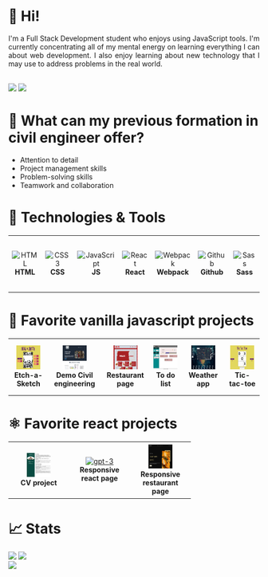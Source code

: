# 👋 Hi!

<div align="justify">
    I'm a Full Stack Development student who enjoys using JavaScript tools. I'm currently concentrating all of my mental energy on learning everything I can about web development. I also enjoy learning about new technology that I may use to address problems in the real world.
</div>

<br/><a href="https://www.linkedin.com/in/luistorresj"><img src="https://img.shields.io/badge/linkedin-%230077B5.svg?&style=for-the-badge&logo=linkedin&logoColor=white" height=25></a>
<a href="mailto:dvluistorres@gmail.com"><img src="https://img.shields.io/badge/Gmail-D14836?style=for-the-badge&logo=gmail&logoColor=white" height=25></a>

# 👷 What can my previous formation in civil engineer offer?

<ul align="justify">
  <li>Attention to detail</li>
  <li>Project management skills</li>
  <li>Problem-solving skills</li>
  <li>Teamwork and collaboration</li>
</ul>

# 🔧 Technologies & Tools

<table>
  <tr>
    <td align="center" height="108" width="108">
      <img
        src="https://www.svgrepo.com/show/303205/html-5-logo.svg"
        width="48"
        height="48"
        alt="HTML"
      />
      <br /><strong>HTML</strong>
    </td>
    <td align="center" height="108" width="108">
      <img
        src="https://www.svgrepo.com/show/452185/css-3.svg"
        width="48"
        height="48"
        alt="CSS3"
      />
      <br /><strong>CSS</strong>
    </td>
    <td align="center" height="108" width="108">
      <img
        src="https://www.svgrepo.com/show/452045/js.svg"
        width="48"
        height="48"
        alt="JavaScript"
      />
      <br /><strong>JS</strong>
    </td>
    <td align="center" height="108" width="108">
      <img
        src="https://cdn.jsdelivr.net/gh/devicons/devicon/icons/react/react-original.svg"
        width="48"
        height="48"
        alt="React"
      />
      <br /><strong>React</strong>
    </td>
    <td align="center" height="108" width="108">
      <img
        src="https://www.svgrepo.com/show/354552/webpack.svg"
        width="48"
        height="48"
        alt="Webpack"
      />
      <br /><strong>Webpack</strong>
    </td>
    <td align="center" height="108" width="108">
      <img
        src="https://www.svgrepo.com/show/503359/github.svg"
        width="48"
        height="48"
        alt="Github"
      />
      <br /><strong>Github</strong>
    </td>
    <td align="center" height="108" width="108">
      <img
        src="https://www.svgrepo.com/show/394408/sass.svg"
        width="48"
        height="48"
        alt="Sass"
      />
      <br /><strong>Sass</strong>
    </td>
  </tr>
</table>

# 🌟 Favorite vanilla javascript projects

<table>
  <tr>
    <td align="center" height="108" width="108">
      <a href="https://dvluistorres.github.io/Etch-A-Sketch/">
        <img
          src="images/Etch-a-Sketch.png"
          width="48"
          height="48"
          alt="Etch-a-sketch"
          object-fit= contain
        />
      </a>
      <br /><strong>Etch-a-Sketch</strong>
    </td>
    <td align="center" height="108" width="108">
      <a href="https://dvluistorres.github.io/Pagina-supervisiones/">
        <img
          src="images/Pagina-supervisiones.png"
          width="48"
          height="48"
          alt="Pagina supervisiones"
          object-fit= contain
        />
      </a>
      <br /><strong>Demo Civil engineering</strong>
    </td>
    <td align="center" height="108" width="108">
      <a href="https://dvluistorres.github.io/restaurant-page/">
        <img
          src="images/Pagina-restaurante.png"
          width="48"
          height="48"
          alt="Restaurant page"
          object-fit= contain
        />
      </a>
      <br /><strong>Restaurant page</strong>
    </td>
    <td align="center" height="108" width="108">
      <a href="https://dvluistorres.github.io/to-do-list/">
        <img
          src="images/to-do-list.png"
          width="48"
          height="48"
          alt="To do list"
          object-fit= contain
        />
      </a>
      <br /><strong>To do list</strong>
    </td>
        <td align="center" height="108" width="108">
      <a href="https://dvluistorres.github.io/weather-app/">
        <img
          src="images/Weather-app.png"
          width="48"
          height="48"
          alt="Weather app"
          object-fit= contain
        />
      </a>
      <br /><strong>Weather app</strong>
    </td>
    <td align="center" height="108" width="108">
      <a href="https://dvluistorres.github.io/tic-tac-toe/">
        <img
          src="images/tic-tac-toe.png"
          width="48"
          height="48"
          alt="Tic-tac-toe"
          object-fit= contain
        />
      </a>
      <br /><strong>Tic-tac-toe</strong>
    </td>
  </tr>
</table>

# ⚛️ Favorite react projects

<table>
  <tr>
    <td align="center" height="108" width="108">
      <a href="https://dvluistorres.github.io/cv-project/">
        <img
          src="images/my-cv.png"
          width="48"
          height="48"
          alt="My curriculum"
          object-fit= contain
        />
      </a>
      <br /><strong>CV project</strong>
    </td>
    <td align="center" height="108" width="108">
      <a href="https://dvluistorres.github.io/gpt-3/">
        <img
          src="images/ai.png"
          width="48"
          height="48"
          alt="gpt-3"
          object-fit= contain
        />
      </a>
      <br /><strong>Responsive react page</strong>
    </td>
    </td>
    <td align="center" height="108" width="108">
      <a href="https://dvluistorres.github.io/gericht-restaurant/">
        <img
          src="images/gericht-restaurant.png"
          width="48"
          height="48"
          alt="gericht-restaurant"
          object-fit= contain
        />
      </a>
      <br /><strong>Responsive restaurant page</strong>
    </td>
  </tr>
</table>




# 📈 Stats

<img
  src="https://github-readme-stats.vercel.app/api?username=dvluistorres&show_icons=true&theme=react&&hide_border=true"
/>
<img
  src="https://github-readme-streak-stats.herokuapp.com/?user=dvluistorres&&theme=react&&hide_border=true"
/>
<br/>
![](https://komarev.com/ghpvc/?username=dvluistorres)


